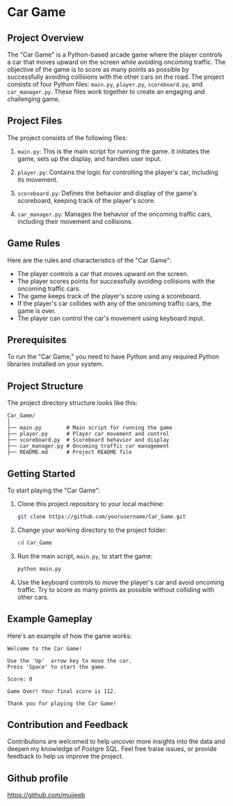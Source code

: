 # Car Game

## Project Overview

The "Car Game" is a Python-based arcade game where the player controls a car that moves upward on the screen while avoiding oncoming traffic. The objective of the game is to score as many points as possible by successfully avoiding collisions with the other cars on the road. The project consists of four Python files: `main.py`, `player.py`, `scoreboard.py`, and `car_manager.py`. These files work together to create an engaging and challenging game.

## Project Files

The project consists of the following files:

1. `main.py`: This is the main script for running the game. It initiates the game, sets up the display, and handles user input.

2. `player.py`: Contains the logic for controlling the player's car, including its movement.

3. `scoreboard.py`: Defines the behavior and display of the game's scoreboard, keeping track of the player's score.

4. `car_manager.py`: Manages the behavior of the oncoming traffic cars, including their movement and collisions.

## Game Rules

Here are the rules and characteristics of the "Car Game":

- The player controls a car that moves upward on the screen.
- The player scores points for successfully avoiding collisions with the oncoming traffic cars.
- The game keeps track of the player's score using a scoreboard.
- If the player's car collides with any of the oncoming traffic cars, the game is over.
- The player can control the car's movement using keyboard input.

## Prerequisites

To run the "Car Game," you need to have Python and any required Python libraries installed on your system.

## Project Structure

The project directory structure looks like this:

```
Car_Game/
│
├── main.py        # Main script for running the game
├── player.py      # Player car movement and control
├── scoreboard.py  # Scoreboard behavior and display
├── car_manager.py # Oncoming traffic car management
├── README.md      # Project README file
```

## Getting Started

To start playing the "Car Game":

1. Clone this project repository to your local machine:

   ```bash
   git clone https://github.com/yourusername/Car_Game.git
   ```

2. Change your working directory to the project folder:

   ```bash
   cd Car_Game
   ```

3. Run the main script, `main.py`, to start the game:

   ```bash
   python main.py
   ```

4. Use the keyboard controls to move the player's car and avoid oncoming traffic. Try to score as many points as possible without colliding with other cars.

## Example Gameplay

Here's an example of how the game works:

```plaintext
Welcome to the Car Game!

Use the 'Up'  arrow key to move the car.
Press 'Space' to start the game.

Score: 0

Game Over! Your final score is 112.

Thank you for playing the Car Game!
```


## Contribution and Feedback

Contributions are welcomed to help uncover more insights into the data and deepen my knowledge of Postgre SQL. Feel free traise issues, or provide feedback to help us improve the project.


## Github profile
https://github.com/mujjeeb
